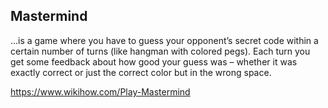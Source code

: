 ## Mastermind
...is a game where you have to guess your opponent’s secret code within a 
certain number of turns (like hangman with colored pegs). 
Each turn you get some feedback about how good your guess was – 
whether it was exactly correct or just the correct color but in the wrong space.

https://www.wikihow.com/Play-Mastermind
